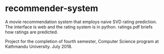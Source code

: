 # recommender-system
A movie recommendation system that employs naive SVD rating prediction. The interface is web and the rating system is in python. ratings.pdf briefs how ratings are predicted.

Project for the completion of fourth semester, Computer Science program at Kathmandu University. July 2018.
